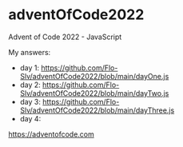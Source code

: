 # adventOfCode2022
Advent of Code 2022 - JavaScript

My answers:
- day 1: https://github.com/Flo-Slv/adventOfCode2022/blob/main/dayOne.js
- day 2: https://github.com/Flo-Slv/adventOfCode2022/blob/main/dayTwo.js
- day 3: https://github.com/Flo-Slv/adventOfCode2022/blob/main/dayThree.js
- day 4: 

https://adventofcode.com
